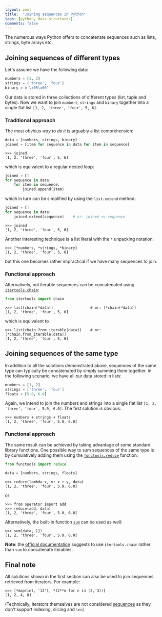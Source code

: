 ```yaml
---
layout: post
title:  "Joining sequences in Python"
tags: [python, data structures]
comments: false
---
```


The numerous ways Python offers to concatenate sequences such as lists,
strings, byte arrays etc.

## Joining sequences of different types

Let's assume we have the following data:

```python
numbers = [1, 2]
strings = ('three', 'four')
binary = b'\x05\x06'
```

Our data is stored in three collections of different types (list, tuple
and bytes). Now we want to join `numbers`, `strings` and `binary` together
into a single flat list `[1, 2, 'three', 'four', 5, 6]`.

### Traditional approach

The most *obvious way to do it* is arguably a list comprehension:

```python
data = [numbers, strings, binary]
joined = [item for sequence in data for item in sequence]
```

```pycon
>>> joined
[1, 2, 'three', 'four', 5, 6]
```

which is equivalent to a regular nested loop:

```python
joined = []
for sequence in data:
    for item in sequence:
        joined.append(item)
```

which in turn can be simplified by using the `list.extend` method:

```python
joined = []
for sequence in data:
    joined.extend(sequence)    # or: joined += sequence
```

```pycon
>>> joined
[1, 2, 'three', 'four', 5, 6]
```

Another interesting technique is a list literal with the `*` unpacking notation:

```pycon
>>> [*numbers, *strings, *binary]
[1, 2, 'three', 'four', 5, 6]
```

but this one becomes rather impractical if we have many sequences to join.

### Functional approach

Alternatively, out iterable sequences can be concatenated using
[`itertools.chain`][docs_chain]:

```python
from itertools import chain
```

```pycon
>>> list(chain(*data))                 # or: [*chain(*data)]
[1, 2, 'three', 'four', 5, 6]
```

which is equivalent to

```pycon
>>> list(chain.from_iterable(data))    # or: [*chain.from_iterable(data)]
[1, 2, 'three', 'four', 5, 6]
```

## Joining sequences of the same type

In addition to all the solutions demonstrated above, sequences of the same type
can typically be concatenated by simply summing them together. In the following
scenario, we have all our data stored in lists:

```python
numbers = [1, 2]
strings = ['three', 'four']
floats = [5.0, 6.0]
```

Again, we intend to join the numbers and strings into a single flat list
`[1, 2, 'three', 'four', 5.0, 6.0]`. The first solution is obvious:

```pycon
>>> numbers + strings + floats
[1, 2, 'three', 'four', 5.0, 6.0]
```

### Functional approach

The same result can be achieved by taking advantage of some standard library
functions. One possible way to sum sequences of the same type is by
cumulatively adding them using the [`functools.reduce`][docs_reduce] function:

```python
from functools import reduce

data = [numbers, strings, floats]
```

```pycon
>>> reduce(lambda x, y: x + y, data)
[1, 2, 'three', 'four', 5.0, 6.0]
```

or

```pycon
>>> from operator import add
>>> reduce(add, data)
[1, 2, 'three', 'four', 5.0, 6.0]
```

Alternatively, the built-in function [`sum`][docs_sum] can be used as well:

```pycon
>>> sum(data, [])
[1, 2, 'three', 'four', 5.0, 6.0]
```

**Note:** the [official documentation][docs_sum] suggests to use
`itertools.chain` rather than `sum` to concatenate iterables.

## Final note

All solutions shown in the first section can also be used to join sequences
retrieved from iterators. For example:

```pycon
>>> [*map(int, '12'), *(2**n for n in (2, 3))]
[1, 2, 4, 8]
```

(Technically, iterators themselves are not considered
[sequences][docs_sequence] as they don't support indexing, slicing and `len`)

[docs_chain]: https://docs.python.org/3/library/itertools.html#itertools.chain
[docs_reduce]: https://docs.python.org/3/library/functools.html#functools.reduce
[docs_sum]: https://docs.python.org/3/library/functions.html#sum
[docs_sequence]: https://docs.python.org/3/glossary.html#term-sequence

